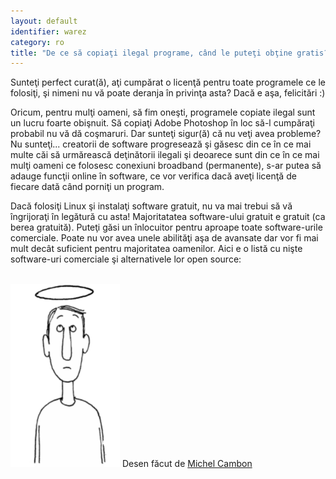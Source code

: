 ```yaml
---
layout: default
identifier: warez
category: ro
title: "De ce să copiaţi ilegal programe, când le puteţi obţine gratis?"
---
```


Sunteţi perfect curat(ă), aţi cumpărat o licenţă pentru toate programele ce le folosiţi, şi nimeni
nu vă poate deranja în privinţa asta? Dacă e aşa, felicitări :)

Oricum, pentru mulţi oameni, să fim oneşti, programele copiate ilegal sunt
un lucru foarte obişnuit. Să copiaţi Adobe Photoshop în loc să-l cumpăraţi
probabil nu vă dă coşmaruri. Dar sunteţi sigur(ă) că nu veţi avea probleme?
Nu sunteţi... creatorii de software progresează şi găsesc din ce în ce mai multe
căi să urmărească deţinătorii ilegali şi deoarece sunt din ce în ce mai mulţi oameni
ce folosesc conexiuni broadband (permanente), s-ar putea să adauge funcţii online
în software, ce vor verifica dacă aveţi licenţă de fiecare dată când porniţi un program.

Dacă folosiţi Linux şi instalaţi software gratuit, nu va mai trebui să vă îngrijoraţi
în legătură cu asta! Majoritatatea software-ului gratuit e gratuit (ca berea gratuită).
Puteţi găsi un înlocuitor pentru aproape toate software-urile comerciale. Poate nu vor avea
unele abilităţi aşa de avansate dar vor fi mai mult decât suficient pentru majoritatea
oamenilor. Aici e o listă cu nişte software-uri comerciale şi alternativele lor open source:

<?php

table_parser ("Da", "Nu", "Comercial", "Open source", "Există pe Windows?");


<br /><br>

<img src="/img/warez.png" />

Desen făcut de <a href="http://michel.cambon.free.fr/ampere/salle1bis.htm">Michel Cambon</a>




